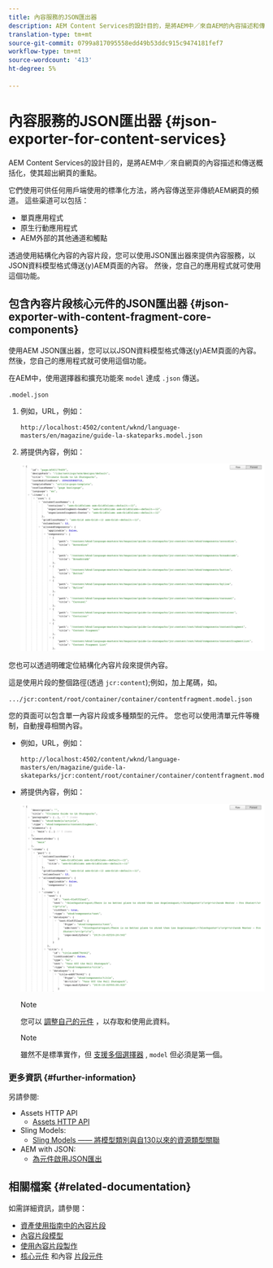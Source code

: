 ```yaml
---
title: 內容服務的JSON匯出器
description: AEM Content Services的設計目的，是將AEM中／來自AEM的內容描述和傳送，從而延伸到網頁。 它們使用可供任何用戶端使用的標準化方法，將內容傳送至非傳統AEM網頁的頻道。
translation-type: tm+mt
source-git-commit: 0799a817095558edd49b53ddc915c9474181fef7
workflow-type: tm+mt
source-wordcount: '413'
ht-degree: 5%

---
```



# 內容服務的JSON匯出器 {#json-exporter-for-content-services}

AEM Content Services的設計目的，是將AEM中／來自網頁的內容描述和傳送概括化，使其超出網頁的重點。

它們使用可供任何用戶端使用的標準化方法，將內容傳送至非傳統AEM網頁的頻道。 這些渠道可以包括：

* 單頁應用程式
* 原生行動應用程式
* AEM外部的其他通道和觸點

透過使用結構化內容的內容片段，您可以使用JSON匯出器來提供內容服務，以JSON資料模型格式傳送(y)AEM頁面的內容。 然後，您自己的應用程式就可使用這個功能。

## 包含內容片段核心元件的JSON匯出器 {#json-exporter-with-content-fragment-core-components}

使用AEM JSON匯出器，您可以以JSON資料模型格式傳送(y)AEM頁面的內容。 然後，您自己的應用程式就可使用這個功能。

在AEM中，使用選擇器和擴充功能來 `model` 達成 `.json` 傳送。

`.model.json`

1. 例如，URL，例如：

   ```shell
   http://localhost:4502/content/wknd/language-masters/en/magazine/guide-la-skateparks.model.json
   ```

1. 將提供內容，例如：

   ![WKND內容的JSON模型](assets/json-model-wknd.png)

您也可以透過明確定位結構化內容片段來提供內容。

這是使用片段的整個路徑(透過 `jcr:content`);例如，加上尾碼，如。

`.../jcr:content/root/container/container/contentfragment.model.json`

您的頁面可以包含單一內容片段或多種類型的元件。 您也可以使用清單元件等機制，自動搜尋相關內容。

* 例如，URL，例如：

   ```shell
   http://localhost:4502/content/wknd/language-masters/en/magazine/guide-la-skateparks/jcr:content/root/container/container/contentfragment.model.json
   ```

* 將提供內容，例如：

   ![WKND內容片段的JSON模型](assets/json-model-wknd-content-fragment.png)

   >[!NOTE]
   >
   >您可以 [調整自己的元件](enabling-json-exporter.md) ，以存取和使用此資料。

   >[!NOTE]
   >
   >雖然不是標準實作，但 [支援多個選擇器](enabling-json-exporter.md#multiple-selectors) , `model` 但必須是第一個。

### 更多資訊 {#further-information}

另請參閱:

* Assets HTTP API
   * [Assets HTTP API](/help/assets/developer-reference-material-apis.md)
* Sling Models:
   * [Sling Models —— 將模型類別與自130以來的資源類型關聯](https://sling.apache.org/documentation/bundles/models.html#associating-a-model-class-with-a-resource-type-since-130)
* AEM with JSON:
   * [為元件啟用JSON匯出](enabling-json-exporter.md)

## 相關檔案 {#related-documentation}

如需詳細資訊，請參閱：

* [資產使用指南中的內容片段](/help/assets/content-fragments/content-fragments.md)
* [內容片段模型](/help/assets/content-fragments/content-fragments-models.md)
* [使用內容片段製作](/help/sites-cloud/authoring/fundamentals/content-fragments.md)
* [核心元件](https://docs.adobe.com/content/help/zh-Hant/experience-manager-core-components/using/introduction.html) 和內容 [片段元件](https://docs.adobe.com/content/help/en/experience-manager-core-components/using/components/content-fragment-component.html)
